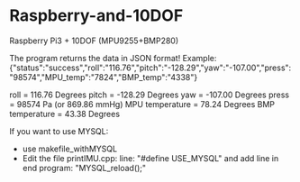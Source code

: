 # Raspberry-and-10DOF
Raspberry Pi3 + 10DOF (MPU9255+BMP280)


The program returns the data in JSON format!
Example:
{"status":"success","roll":"116.76","pitch":"-128.29","yaw":"-107.00","press":"98574","MPU_temp":"7824","BMP_temp":"4338"}

roll = 116.76 Degrees
pitch = -128.29 Degrees
yaw = -107.00 Degrees
press = 98574 Pa (or 869.86 mmHg)
MPU temperature = 78.24 Degrees
BMP temperature = 43.38 Degrees


If you want to use MYSQL:
- use makefile_withMYSQL
- Edit the file printIMU.cpp: line: "#define USE_MYSQL" and add line in end program: "MYSQL_reload();"

